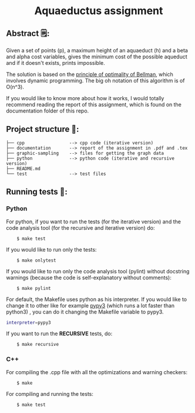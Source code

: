 <h1 align="center">
  Aquaeductus assignment
</h1>

## Abstract 🗒️:
Given a set of points (p), a maximum height of an aquaeduct (h)  and a beta and alpha cost variables, gives the minimum cost of the possible aqueduct and if it doesn't exists, prints impossible.

The solution is based on the [principle of optimality of Bellman](https://en.wikipedia.org/wiki/Bellman_equation), which involves dynamic programming. The big oh notation of this algorithm is of O(n^3).

If you would like to know more about how it works, I would totally recommend reading the report of this assignment, which is found on the documentation folder of this repo.

## Project structure 📁:

``` 
├── cpp                 --> cpp code (iterative version)
├── documentation       --> report of the assignment in .pdf and .tex
├── graphic-sampling    --> files for getting the graph data
├── python              --> python code (iterative and recursive version)
├── README.md
└── test                --> test files
```

## Running tests 🏃:

### Python

For python, if you want to run the tests (for the iterative version) and the code analysis tool (for the recursive and iterative version) do:

``` 
    $ make test
```

If you would like to run only the tests:

``` 
    $ make onlytest
```

If you would like to run only the code analysis tool (pylint) without docstring warnings (because the code is self-explanatory without comments):
``` 
    $ make pylint
```

For default, the Makefile uses python as his interpreter. If you would like to change it to other like for example
[pypy3](https://www.pypy.org/) (which runs a lot faster than python3) , you can do it changing the Makefile variable to pypy3.

``` bash
interpreter=pypy3
```

If you want to run the **RECURSIVE** tests, do:
``` 
    $ make recursive
```

### C++

For compiling the .cpp file with all the optimizations and warning checkers:

``` 
    $ make
```

For compiling and running the tests:

``` 
    $ make test
```
